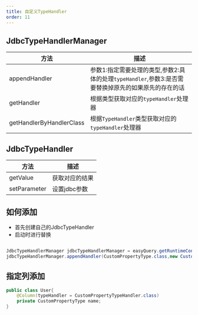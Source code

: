 ```yaml
---
title: 自定义TypeHandler
order: 11
---
```


## JdbcTypeHandlerManager
方法  | 描述  
--- | --- 
appendHandler |  参数1:指定需要处理的类型,参数2:具体的处理`typeHandler`,参数3:是否需要替换掉原先的如果原先的存在的话
getHandler |  根据类型获取对应的`typeHandler`处理器
getHandlerByHandlerClass |  根据`TypeHandler`类型获取对应的`typeHandler`处理器



## JdbcTypeHandler
方法  | 描述  
--- | --- 
getValue |  获取对应的结果
setParameter |  设置jdbc参数


## 如何添加

- 首先创建自己的JdbcTypeHandler
- 启动时进行替换
```java

JdbcTypeHandlerManager jdbcTypeHandlerManager = easyQuery.getRuntimeContext().getJdbcTypeHandlerManager();
jdbcTypeHandlerManager.appendHandler(CustomPropertyType.class,new CustomPropertyTypeHandler(),true);
```

## 指定列添加
```java
public class User{
    @Column(typeHandler = CustomPropertyTypeHandler.class)
    private CustomPropertyType name;
}
```